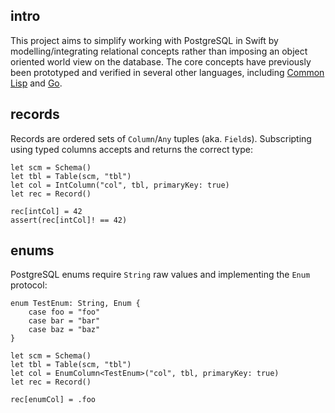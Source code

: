 ## intro
This project aims to simplify working with PostgreSQL in Swift by modelling/integrating relational concepts rather than imposing an object oriented world view on the database. The core concepts have previously been prototyped and verified in several other languages, including [Common Lisp](https://github.com/codr7/cl-redb) and [Go](https://github.com/codr7/gstraps).

## records
Records are ordered sets of `Column`/`Any` tuples (aka. `Field`s).
Subscripting using typed columns accepts and returns the correct type:

```
let scm = Schema()
let tbl = Table(scm, "tbl")
let col = IntColumn("col", tbl, primaryKey: true)
let rec = Record()

rec[intCol] = 42
assert(rec[intCol]! == 42)
```

## enums
PostgreSQL enums require `String` raw values and implementing the `Enum` protocol:

```
enum TestEnum: String, Enum {
    case foo = "foo"
    case bar = "bar"
    case baz = "baz"
}

let scm = Schema()
let tbl = Table(scm, "tbl")
let col = EnumColumn<TestEnum>("col", tbl, primaryKey: true)
let rec = Record()

rec[enumCol] = .foo
```